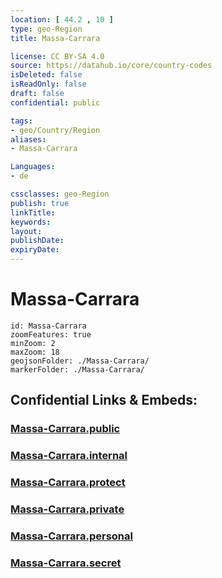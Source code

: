 ```yaml
---
location: [ 44.2 , 10 ] 
type: geo-Region
title: Massa-Carrara

license: CC BY-SA 4.0
source: https://datahub.io/core/country-codes
isDeleted: false
isReadOnly: false
draft: false
confidential: public

tags:
- geo/Country/Region
aliases:
- Massa-Carrara

Languages:
- de

cssclasses: geo-Region
publish: true
linkTitle: 
keywords: 
layout: 
publishDate: 
expiryDate: 
---
```


# Massa-Carrara

```leaflet
id: Massa-Carrara
zoomFeatures: true 
minZoom: 2 
maxZoom: 18
geojsonFolder: ./Massa-Carrara/
markerFolder: ./Massa-Carrara/
```


## Confidential Links & Embeds: 

### [Massa-Carrara.public](/_public/\Earth\Continent\Europe\Europe~South\Italy\regions~Italy\TuscanyMassa-Carrara.public.md) 

### [Massa-Carrara.internal](/_internal/\Earth\Continent\Europe\Europe~South\Italy\regions~Italy\TuscanyMassa-Carrara.internal.md) 

### [Massa-Carrara.protect](/_protect/\Earth\Continent\Europe\Europe~South\Italy\regions~Italy\TuscanyMassa-Carrara.protect.md) 

### [Massa-Carrara.private](/_private/\Earth\Continent\Europe\Europe~South\Italy\regions~Italy\TuscanyMassa-Carrara.private.md) 

### [Massa-Carrara.personal](/_personal/\Earth\Continent\Europe\Europe~South\Italy\regions~Italy\TuscanyMassa-Carrara.personal.md) 

### [Massa-Carrara.secret](/_secret/\Earth\Continent\Europe\Europe~South\Italy\regions~Italy\TuscanyMassa-Carrara.secret.md)

